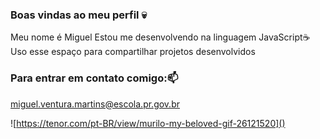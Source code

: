 ### Boas vindas ao meu perfil 💀


Meu nome é Miguel
Estou me desenvolvendo na linguagem JavaScript☕
Uso esse espaço para compartilhar projetos desenvolvidos


### Para entrar em contato comigo:📫
miguel.ventura.martins@escola.pr.gov.br

![https://tenor.com/pt-BR/view/murilo-my-beloved-gif-26121520]()

